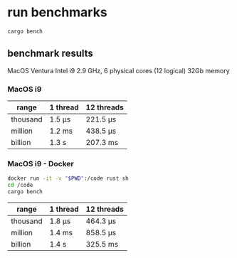 # run benchmarks

```bash
cargo bench
```

## benchmark results

MacOS Ventura Intel i9 2.9 GHz, 6 physical cores (12 logical) 32Gb memory

### MacOS i9

| range | 1 thread | 12 threads |
| ----- | ------------- | ---------- |
| thousand | 1.5 µs     | 221.5 µs  |
| million  | 1.2 ms     | 438.5 µs  |
| billion  | 1.3 s      | 207.3 ms  |

### MacOS i9 - Docker

```bash
docker run -it -v "$PWD":/code rust sh
cd /code
cargo bench
```

| range | 1 thread | 12 threads |
| ----- | ------------- | ---------- |
| thousand | 1.8 µs  | 464.3 µs  |
| million  | 1.4 ms  | 858.5 µs  |
| billion  | 1.4 s   | 325.5 ms  |

